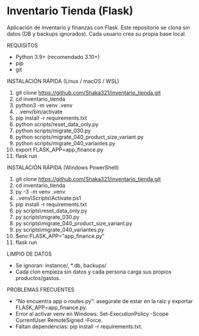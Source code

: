 # Inventario Tienda (Flask)

Aplicación de inventario y finanzas con Flask.
Este repositorio se clona sin datos (DB y backups ignorados). Cada usuario crea su propia base local.

REQUISITOS
- Python 3.9+ (recomendado 3.10+)
- pip
- git

INSTALACIÓN RÁPIDA (Linux / macOS / WSL)
1) git clone https://github.com/Shaka321/inventario_tienda.git
2) cd inventario_tienda
3) python3 -m venv .venv
4) . .venv/bin/activate
5) pip install -r requirements.txt
6) python scripts/reset_data_only.py
7) python scripts/migrate_030.py
8) python scripts/migrate_040_product_size_variant.py
9) python scripts/migrate_040_variantes.py
10) export FLASK_APP=app_finance.py
11) flask run

INSTALACIÓN RÁPIDA (Windows PowerShell)
1) git clone https://github.com/Shaka321/inventario_tienda.git
2) cd inventario_tienda
3) py -3 -m venv .venv
4) .\.venv\Scripts\Activate.ps1
5) pip install -r requirements.txt
6) py scripts\reset_data_only.py
7) py scripts\migrate_030.py
8) py scripts\migrate_040_product_size_variant.py
9) py scripts\migrate_040_variantes.py
10) $env:FLASK_APP="app_finance.py"
11) flask run

LIMPIO DE DATOS
- Se ignoran: instance/, *.db, backups/
- Cada clon empieza sin datos y cada persona carga sus propios productos/gastos.

PROBLEMAS FRECUENTES
- “No encuentra app o routes.py”: asegúrate de estar en la raíz y exportar FLASK_APP=app_finance.py.
- Error al activar venv en Windows: Set-ExecutionPolicy -Scope CurrentUser RemoteSigned -Force.
- Faltan dependencias: pip install -r requirements.txt.
